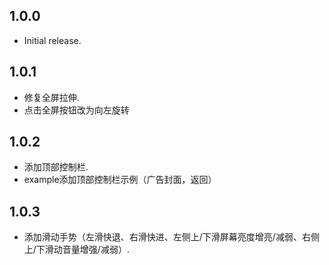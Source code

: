 ## 1.0.0

* Initial release.

## 1.0.1

* 修复全屏拉伸.
* 点击全屏按钮改为向左旋转

## 1.0.2

* 添加顶部控制栏.
* example添加顶部控制栏示例（广告封面，返回）

## 1.0.3

* 添加滑动手势（左滑快退、右滑快进、左侧上/下滑屏幕亮度增亮/减弱、右侧上/下滑动音量增强/减弱）.